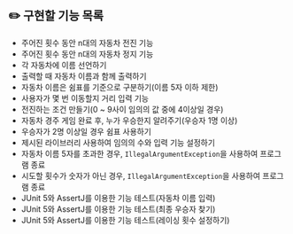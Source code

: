 ## ✏️ 구현할 기능 목록

- 주어진 횟수 동안 n대의 자동차 전진 기능
- 주어진 횟수 동안 n대의 자동차 정지 기능
- 각 자동차에 이름 선언하기
- 출력할 때 자동차 이름과 함께 출력하기
- 자동차 이름은 쉼표를 기준으로 구분하기(이름 5자 이하 제한)
- 사용자가 몇 번 이동할지 거리 입력 기능
- 전진하는 조건 만들기(0 ~ 9사이 임의의 값 중에 4이상일 경우)
- 자동차 경주 게임 완료 후, 누가 우승한지 알려주기(우승자 1명 이상)
- 우승자가 2명 이상일 경우 쉼표 사용하기
- 제시된 라이브러리 사용하여 임의의 수와 입력 기능 설정하기
- 자동차 이름 5자를 초과한 경우, `IllegalArgumentException`을 사용하여 프로그램 종료
- 시도할 횟수가 숫자가 아닌 경우, `IllegalArgumentException`을 사용하여 프로그램 종료
- JUnit 5와 AssertJ를 이용한 기능 테스트(자동차 이름 입력)
- JUnit 5와 AssertJ를 이용한 기능 테스트(최종 우승자 찾기)
- JUnit 5와 AssertJ를 이용한 기능 테스트(레이싱 횟수 설정하기)
